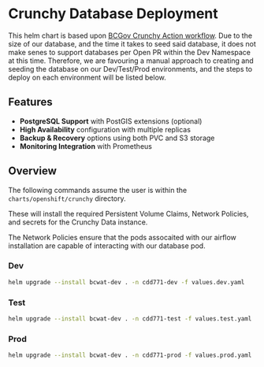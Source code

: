 # Crunchy Database Deployment

This helm chart is based upon [BCGov Crunchy Action workflow](https://github.com/bcgov/action-crunchy/releases/tag/v1.2.2). Due to the size of our database, and the time it takes to seed said database, it does not make senes to support databases per Open PR within the Dev Namespace at this time. Therefore, we are favouring a manual approach to creating and seeding the database on our Dev/Test/Prod environments, and the steps to deploy on each environment will be listed below.

## Features

- **PostgreSQL Support** with PostGIS extensions (optional)
- **High Availability** configuration with multiple replicas
- **Backup & Recovery** options using both PVC and S3 storage
- **Monitoring Integration** with Prometheus

## Overview

The following commands assume the user is within the `charts/openshift/crunchy` directory.

These will install the required Persistent Volume Claims, Network Policies, and secrets for the Crunchy Data instance.

The Network Policies ensure that the pods assocaited with our airflow installation are capable of interacting with our database pod.

### Dev

```bash
helm upgrade --install bcwat-dev . -n cdd771-dev -f values.dev.yaml
```

### Test

```bash
helm upgrade --install bcwat-dev . -n cdd771-test -f values.test.yaml
```

### Prod

```bash
helm upgrade --install bcwat-dev . -n cdd771-prod -f values.prod.yaml
```
